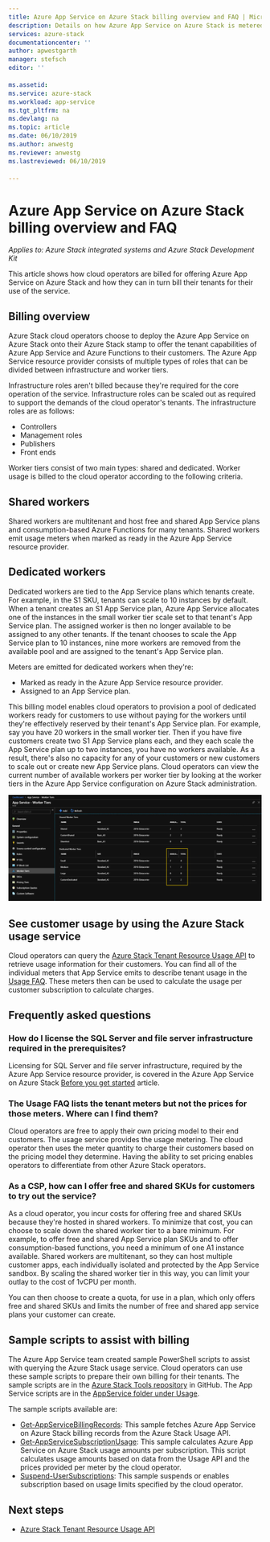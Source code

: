 ```yaml
---
title: Azure App Service on Azure Stack billing overview and FAQ | Microsoft Docs
description: Details on how Azure App Service on Azure Stack is metered and charged for.
services: azure-stack
documentationcenter: ''
author: apwestgarth
manager: stefsch
editor: ''

ms.assetid:
ms.service: azure-stack
ms.workload: app-service
ms.tgt_pltfrm: na
ms.devlang: na
ms.topic: article
ms.date: 06/10/2019
ms.author: anwestg
ms.reviewer: anwestg
ms.lastreviewed: 06/10/2019

---
```


# Azure App Service on Azure Stack billing overview and FAQ

*Applies to: Azure Stack integrated systems and Azure Stack Development Kit*

This article shows how cloud operators are billed for offering Azure App Service on Azure Stack and how they can in turn bill their tenants for their use of the service.

## Billing overview

Azure Stack cloud operators choose to deploy the Azure App Service on Azure Stack onto their Azure Stack stamp to offer the tenant capabilities of Azure App Service and Azure Functions to their customers. The Azure App Service resource provider consists of multiple types of roles that can be divided between infrastructure and worker tiers.

Infrastructure roles aren't billed because they're required for the core operation of the service.  Infrastructure roles can be scaled out as required to support the demands of the cloud operator's tenants.  The infrastructure roles are as follows:

- Controllers
- Management roles
- Publishers
- Front ends

Worker tiers consist of two main types: shared and dedicated. Worker usage is billed to the cloud operator according to the following criteria.

## Shared workers

Shared workers are multitenant and host free and shared App Service plans and consumption-based Azure Functions for many tenants. Shared workers emit usage meters when marked as ready in the Azure App Service resource provider.

## Dedicated workers

Dedicated workers are tied to the App Service plans which tenants create. For example, in the S1 SKU, tenants can scale to 10 instances by default. When a tenant creates an S1 App Service plan, Azure App Service allocates one of the instances in the small worker tier scale set to that tenant's App Service plan. The assigned worker is then no longer available to be assigned to any other tenants. If the tenant chooses to scale the App Service plan to 10 instances, nine more workers are removed from the available pool and are assigned to the tenant's App Service plan.

Meters are emitted for dedicated workers when they're:

- Marked as ready in the Azure App Service resource provider.
- Assigned to an App Service plan.

This billing model enables cloud operators to provision a pool of dedicated workers ready for customers to use without paying for the workers until they're effectively reserved by their tenant's App Service plan. For example, say you have 20 workers in the small worker tier. Then if you have five customers create two S1 App Service plans each, and they each scale the App Service plan up to two instances, you have no workers available. As a result, there's also no capacity for any of your customers or new customers to scale out or create new App Service plans. Cloud operators can view the current number of available workers per worker tier by looking at the worker tiers in the Azure App Service configuration on Azure Stack administration.

![App Service - Worker Tiers screen][1]

## See customer usage by using the Azure Stack usage service

Cloud operators can query the [Azure Stack Tenant Resource Usage API](azure-stack-tenant-resource-usage-api.md) to retrieve usage information for their customers. You can find all of the individual meters that App Service emits to describe tenant usage in the [Usage FAQ](azure-stack-usage-related-faq.md). These meters then can be used to calculate the usage per customer subscription to calculate charges.

## Frequently asked questions

### How do I license the SQL Server and file server infrastructure required in the prerequisites?

Licensing for SQL Server and file server infrastructure, required by the Azure App Service resource provider, is covered in the Azure App Service on Azure Stack [Before you get started](azure-stack-app-service-before-you-get-started.md#licensing-concerns-for-required-file-server-and-sql-server) article.

### The Usage FAQ lists the tenant meters but not the prices for those meters. Where can I find them?

Cloud operators are free to apply their own pricing model to their end customers. The usage service provides the usage metering. The cloud operator then uses the meter quantity to charge their customers based on the pricing model they determine. Having the ability to set pricing enables operators to differentiate from other Azure Stack operators.

### As a CSP, how can I offer free and shared SKUs for customers to try out the service?

As a cloud operator, you incur costs for offering free and shared SKUs because they're hosted in shared workers. To minimize that cost, you can choose to scale down the shared worker tier to a bare minimum. For example, to offer free and shared App Service plan SKUs and to offer consumption-based functions, you need a minimum of one A1 instance available. Shared workers are multitenant, so they can host multiple customer apps, each individually isolated and protected by the App Service sandbox. By scaling the shared worker tier in this way, you can limit your outlay to the cost of 1vCPU per month.

You can then choose to create a quota, for use in a plan, which only offers free and shared SKUs and limits the number of free and shared app service plans your customer can create.

## Sample scripts to assist with billing

The Azure App Service team created sample PowerShell scripts to assist with querying the Azure Stack usage service. Cloud operators can use these sample scripts to prepare their own billing for their tenants. The sample scripts are in the [Azure Stack Tools repository](https://github.com/Azure/AzureStack-tools) in GitHub. The App Service scripts are in the [AppService folder under Usage](https://github.com/Azure/AzureStack-Tools/tree/master/Usage/AppService).

The sample scripts available are:

- [Get-AppServiceBillingRecords](https://github.com/Azure/AzureStack-Tools/blob/master/Usage/AppService/Get-AppServiceBillingRecords.ps1): This sample fetches Azure App Service on Azure Stack billing records from the Azure Stack Usage API.
- [Get-AppServiceSubscriptionUsage](https://github.com/Azure/AzureStack-Tools/blob/master/Usage/AppService/Get-AppServiceSubscriptionUsage.ps1): This sample calculates Azure App Service on Azure Stack usage amounts per subscription. This script calculates usage amounts based on data from the Usage API and the prices provided per meter by the cloud operator.
- [Suspend-UserSubscriptions](https://github.com/Azure/AzureStack-Tools/blob/master/Usage/AppService/Suspend-UserSubscriptions.ps1): This sample suspends or enables subscription based on usage limits specified by the cloud operator.

## Next steps

- [Azure Stack Tenant Resource Usage API](azure-stack-tenant-resource-usage-api.md)

<!--Image references-->
[1]: ./media/app-service-billing-faq/app-service-worker-tiers.png